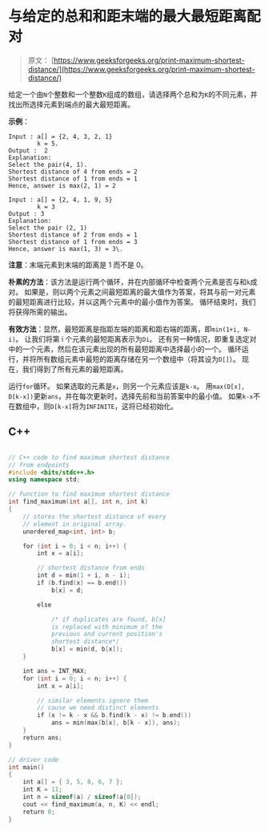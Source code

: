 # 与给定的总和和距末端的最大最短距离配对

> 原文： [https://www.geeksforgeeks.org/print-maximum-shortest-distance/](https://www.geeksforgeeks.org/print-maximum-shortest-distance/)

给定一个由`N`个整数和一个整数`K`组成的数组，请选择两个总和为`K`的不同元素，并找出所选择元素到端点的最大最短距离。

**示例**：

```
Input : a[] = {2, 4, 3, 2, 1}
        k = 5.
Output :  2
Explanation:
Select the pair(4, 1). 
Shortest distance of 4 from ends = 2
Shortest distance of 1 from ends = 1
Hence, answer is max(2, 1) = 2      

Input : a[] = {2, 4, 1, 9, 5}
        k = 3
Output : 3
Explanation:
Select the pair (2, 1)
Shortest distance of 2 from ends = 1
Shortest distance of 1 from ends = 3
Hence, answer is max(1, 3) = 3\. 

```

**注意**：末端元素到末端的距离是 1 而不是 0。



**朴素的方法**：该方法是运行两个循环，并在内部循环中检查两个元素是否与和`k`成对。 如果是，则以两个元素之间最短距离的最大值作为答案，将其与前一对元素的最短距离进行比较，并以这两个元素中的最小值作为答案。 循环结束时，我们将获得所需的输出。

**有效方法**：显然，最短距离是指距左端的距离和距右端的距离，即`min(1+i, N-i)`。 让我们将第 i 个元素的最短距离表示为`Di`。 还有另一种情况，即重复选定对中的一个元素，然后在该元素出现的所有最短距离中选择最小的一个。 循环运行，并将所有数组元素中最短的距离存储在另一个数组中（将其设为`D[]`）。 现在，我们得到了所有元素的最短距离。

运行`for`循环。 如果选取的元素是`x`，则另一个元素应该是`k-x`。 用`max(D[x], D[k-x])`更新`ans`，并在每次更新时，选择先前和当前答案中的最小值。 如果`k-x`不在数组中，则`D[k-x]`将为`INFINITE`，这将已经初始化。

## C++ 

```cpp

// C++ code to find maximum shortest distance  
// from endpoints 
#include <bits/stdc++.h> 
using namespace std; 

// function to find maximum shortest distance 
int find_maximum(int a[], int n, int k) 
{    
    // stores the shortest distance of every  
    // element in original array. 
    unordered_map<int, int> b; 

    for (int i = 0; i < n; i++) { 
        int x = a[i]; 

        // shortest distance from ends 
        int d = min(1 + i, n - i);  
        if (b.find(x) == b.end()) 
            b[x] = d;   

        else

            /* if duplicates are found, b[x]  
            is replaced with minimum of the 
            previous and current position's 
            shortest distance*/
            b[x] = min(d, b[x]);  
    } 

    int ans = INT_MAX; 
    for (int i = 0; i < n; i++) { 
        int x = a[i]; 

        // similar elements ignore them  
        // cause we need distinct elements     
        if (x != k - x && b.find(k - x) != b.end())          
            ans = min(max(b[x], b[k - x]), ans);         
    } 
    return ans; 
} 

// driver code 
int main() 
{ 
    int a[] = { 3, 5, 8, 6, 7 }; 
    int K = 11; 
    int n = sizeof(a) / sizeof(a[0]); 
    cout << find_maximum(a, n, K) << endl; 
    return 0; 
} 

```